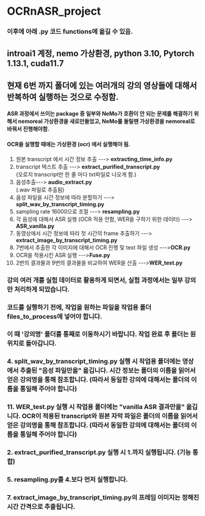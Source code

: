 # OCRnASR_project
### 이후에 아래 .py 코드 functions에 옮길 수 있음.
## introai1 계정, nemo 가상환경, python 3.10, Pytorch 1.13.1, cuda11.7
## 현재 6번 까지 폴더에 있는 여러개의 강의 영상들에 대해서 반복하여 실행하는 것으로 수정함.
#### ASR 과정에서 쓰이는 package 중 일부와 NeMo가 호환이 안 되는 문제를 해결하기 위해서 nemoreal 가상환경을 새로만들었고, NeMo를 돌릴땐 가상환경을 nemoreal로 바꿔서 진행해야함.
#### OCR을 실행할 때에는 가상환경 (ocr) 에서 실행해야 됨.

1. 원본 transcript 에서 시간 정보 추출 ---> <b>extracting_time_info.py</b>
2. transcript 텍스트 추출 ---> <b>extract_purified_transcript.py</b>
   <br>(오로지 transcript만 한 줄 마다 txt파일로 나오게 함.)
3. 음성추출---> <b>audio_extract.py</b>
   <br>(.wav 파일로 추출됨)
4. 음성 파일을 시간 정보에 따라 분할하기 ---> <b>split_wav_by_transcript_timing.py</b>
5. sampling rate 16000으로 조절 ---> <b>resampling.py</b>
6. 각 음성에 대해서 ASR 실행 (OCR 적용 안함, WER을 구하기 위한 데이터) ---> <b>ASR_vanilla.py</b>
7. 동영상에서 시간 정보에 따라 첫 시간의 frame 추출하기 ---> <b>extract_image_by_transcript_timing.py</b>
8. 7번에서 추출한 각 이미지에 대해서 OCR 진행 및 text 파일 생성 ---><b>OCR.py</b>
9. OCR을 적용시킨 ASR 실행 ---><b>Fuse.py</b>
11. 2번의 결과물과 9번의 결과물을 비교하여 WER을 산출 ---><b>WER_test.py</b>


### 강의 여러 개를 실험 데이터로 활용하게 되면서, 실험 과정에서는 일부 강의만 처리하게 되었습니다.
### 코드를 실행하기 전에, 작업을 원하는 파일을 작업용 폴더 files_to_process에 넣어야 합니다.
### 이 때 '강의명' 폴더를 통째로 이동하시기 바랍니다. 작업 완료 후 폴더는 원위치로 돌아갑니다.
### 4. split_wav_by_transcript_timing.py 실행 시 작업용 폴더에는 영상에서 추출된 "음성 파일만을" 옮깁니다. 시간 정보는 폴더의 이름을 읽어서 얻은 강의명을 통해 참조합니다. (따라서 동일한 강의에 대해서는 폴더의 이름을 통일해 주어야 합니다)
### 11. WER_test.py 실행 시 작업용 폴더에는 "vanilla ASR 결과만을" 옮깁니다. OCR이 적용된 transcript와 원본 자막 파일은 폴더의 이름을 읽어서 얻은 강의명을 통해 참조합니다. (따라서 동일한 강의에 대해서는 폴더의 이름을 통일해 주어야 합니다)

### 2. extract_purified_transcript.py 실행 시 1.까지 실행됩니다. (기능 통합)
### 5. resampling.py를 4.보다 먼저 실행합니다.
### 7. extract_image_by_transcript_timing.py의 프레임 이미지는 정해진 시간 간격으로 추출됩니다.